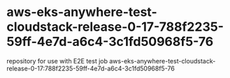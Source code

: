 # aws-eks-anywhere-test-cloudstack-release-0-17-788f2235-59ff-4e7d-a6c4-3c1fd50968f5-76
repository for use with E2E test job aws-eks-anywhere-test-cloudstack-release-0-17:788f2235-59ff-4e7d-a6c4-3c1fd50968f5-76
